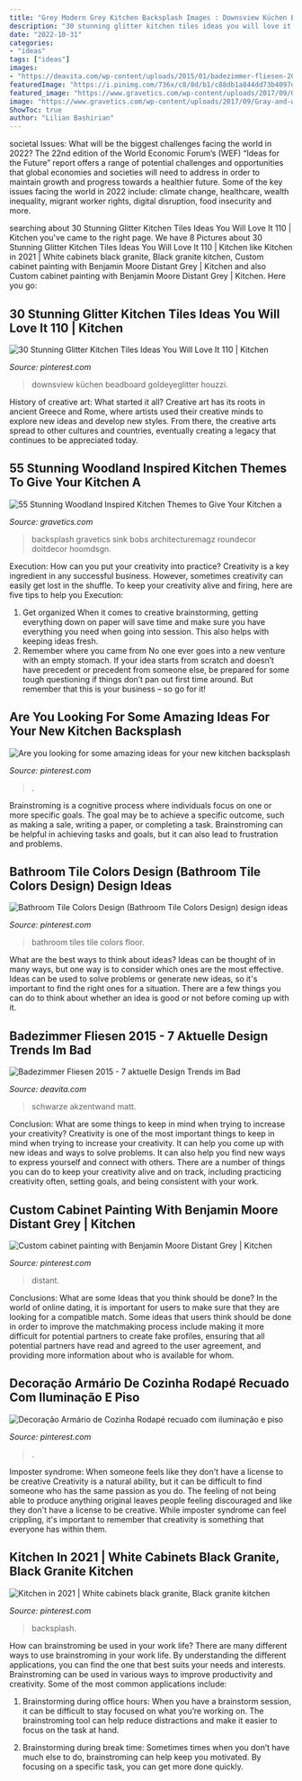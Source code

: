 ```yaml
---
title: "Grey Modern Grey Kitchen Backsplash Images : Downsview Küchen Beadboard Goldeyeglitter Houzzi"
description: "30 stunning glitter kitchen tiles ideas you will love it 110"
date: "2022-10-31"
categories:
- "ideas"
tags: ["ideas"]
images:
- "https://deavita.com/wp-content/uploads/2015/01/badezimmer-fliesen-2015-schwarz-texturen-runder-waschbecken-aufsatz-weiss.jpg"
featuredImage: "https://i.pinimg.com/736x/c8/8d/b1/c88db1a844dd73b4097da3c6fbfd814a.jpg"
featured_image: "https://www.gravetics.com/wp-content/uploads/2017/09/Gray-and-white-kitchen.jpg"
image: "https://www.gravetics.com/wp-content/uploads/2017/09/Gray-and-white-kitchen.jpg"
ShowToc: true
author: "Lilian Bashirian"
---
```



societal Issues: What will be the biggest challenges facing the world in 2022?
The 22nd edition of the World Economic Forum’s (WEF) “Ideas for the Future” report offers a range of potential challenges and opportunities that global economies and societies will need to address in order to maintain growth and progress towards a healthier future. Some of the key issues facing the world in 2022 include: climate change, healthcare, wealth inequality, migrant worker rights, digital disruption, food insecurity and more.

	

		
searching about 30 Stunning Glitter Kitchen Tiles Ideas You Will Love It 110 | Kitchen you've came to the right page. We have 8 Pictures about 30 Stunning Glitter Kitchen Tiles Ideas You Will Love It 110 | Kitchen like Kitchen in 2021 | White cabinets black granite, Black granite kitchen, Custom cabinet painting with Benjamin Moore Distant Grey | Kitchen and also Custom cabinet painting with Benjamin Moore Distant Grey | Kitchen. Here you go:
		
    
## 30 Stunning Glitter Kitchen Tiles Ideas You Will Love It 110 | Kitchen

<img loading=lazy src="https://i.pinimg.com/736x/00/99/05/00990501a8dc0511b734339512801d31.jpg" onerror="this.onerror=null;this.src='https://tse2.mm.bing.net/th?id=OIP.TksCEWU8Vn7d-9z46Xv91wHaLH&amp;pid=15.1';" alt="30 Stunning Glitter Kitchen Tiles Ideas You Will Love It 110 | Kitchen">

_Source: pinterest.com_

>downsview küchen beadboard goldeyeglitter houzzi. 

	

History of creative art: What started it all?
Creative art has its roots in ancient Greece and Rome, where artists used their creative minds to explore new ideas and develop new styles. From there, the creative arts spread to other cultures and countries, eventually creating a legacy that continues to be appreciated today.

    
## 55 Stunning Woodland Inspired Kitchen Themes To Give Your Kitchen A

<img loading=lazy src="https://www.gravetics.com/wp-content/uploads/2017/09/Gray-and-white-kitchen.jpg" onerror="this.onerror=null;this.src='https://tse3.mm.bing.net/th?id=OIP.gfzCO2BB2QMBH-oILtAEhgHaLH&amp;pid=15.1';" alt="55 Stunning Woodland Inspired Kitchen Themes to Give Your Kitchen a">

_Source: gravetics.com_

>backsplash gravetics sink bobs architecturemagz roundecor doitdecor hoomdsgn. 

	

Execution: How can you put your creativity into practice?
Creativity is a key ingredient in any successful business. However, sometimes creativity can easily get lost in the shuffle. To keep your creativity alive and firing, here are five tips to help you Execution:
1. Get organized
When it comes to creative brainstorming, getting everything down on paper will save time and make sure you have everything you need when going into session. This also helps with keeping ideas fresh.
2. Remember where you came from
No one ever goes into a new venture with an empty stomach. If your idea starts from scratch and doesn’t have precedent or precedent from someone else, be prepared for some tough questioning if things don’t pan out first time around. But remember that this is your business – so go for it!

    
## Are You Looking For Some Amazing Ideas For Your New Kitchen Backsplash

<img loading=lazy src="https://i.pinimg.com/736x/e7/e7/2c/e7e72cfc0ad162eb1e594d3bcdb7c5eb.jpg" onerror="this.onerror=null;this.src='https://tse1.mm.bing.net/th?id=OIP.aEOIMZHrI3a8Ve3SxQTlMgHaLH&amp;pid=15.1';" alt="Are you looking for some amazing ideas for your new kitchen backsplash">

_Source: pinterest.com_

>. 

	

Brainstroming is a cognitive process where individuals focus on one or more specific goals. The goal may be to achieve a specific outcome, such as making a sale, writing a paper, or completing a task. Brainstroming can be helpful in achieving tasks and goals, but it can also lead to frustration and problems.

    
## Bathroom Tile Colors Design (Bathroom Tile Colors Design) Design Ideas

<img loading=lazy src="https://i.pinimg.com/736x/c8/8d/b1/c88db1a844dd73b4097da3c6fbfd814a.jpg" onerror="this.onerror=null;this.src='https://tse2.mm.bing.net/th?id=OIP.uuw1g9YEYj8solHlgUk7AgHaKe&amp;pid=15.1';" alt="Bathroom Tile Colors Design (Bathroom Tile Colors Design) design ideas">

_Source: pinterest.com_

>bathroom tiles tile colors floor. 

	

What are the best ways to think about ideas?
Ideas can be thought of in many ways, but one way is to consider which ones are the most effective. Ideas can be used to solve problems or generate new ideas, so it's important to find the right ones for a situation. There are a few things you can do to think about whether an idea is good or not before coming up with it.

    
## Badezimmer Fliesen 2015 - 7 Aktuelle Design Trends Im Bad

<img loading=lazy src="https://deavita.com/wp-content/uploads/2015/01/badezimmer-fliesen-2015-schwarz-texturen-runder-waschbecken-aufsatz-weiss.jpg" onerror="this.onerror=null;this.src='https://tse2.mm.bing.net/th?id=OIP.XCf83kaSNZbK1JBMOrE5FwHaJ4&amp;pid=15.1';" alt="Badezimmer Fliesen 2015 - 7 aktuelle Design Trends im Bad">

_Source: deavita.com_

>schwarze akzentwand matt. 

	

Conclusion: What are some things to keep in mind when trying to increase your creativity?
Creativity is one of the most important things to keep in mind when trying to increase your creativity. It can help you come up with new ideas and ways to solve problems. It can also help you find new ways to express yourself and connect with others. There are a number of things you can do to keep your creativity alive and on track, including practicing creativity often, setting goals, and being consistent with your work.

    
## Custom Cabinet Painting With Benjamin Moore Distant Grey | Kitchen

<img loading=lazy src="https://i.pinimg.com/736x/ef/de/61/efde6163601c784267712d7f16920494.jpg" onerror="this.onerror=null;this.src='https://tse2.mm.bing.net/th?id=OIP.YjTDr0Y0KfJACcjm58s_ywHaJ3&amp;pid=15.1';" alt="Custom cabinet painting with Benjamin Moore Distant Grey | Kitchen">

_Source: pinterest.com_

>distant. 

	

Conclusions: What are some Ideas that you think should be done?
In the world of online dating, it is important for users to make sure that they are looking for a compatible match. Some ideas that users think should be done in order to improve the matchmaking process include making it more difficult for potential partners to create fake profiles, ensuring that all potential partners have read and agreed to the user agreement, and providing more information about who is available for whom.

    
## Decoração Armário De Cozinha Rodapé Recuado Com Iluminação E Piso

<img loading=lazy src="https://i.pinimg.com/736x/b6/0b/5e/b60b5e780604c770dda1152ef5b9e6c9.jpg" onerror="this.onerror=null;this.src='https://tse4.mm.bing.net/th?id=OIP.c1FtVhHtV7FSwvPdBA79UAHaLD&amp;pid=15.1';" alt="Decoração Armário de Cozinha Rodapé recuado com iluminação e piso">

_Source: pinterest.com_

>. 

	

Imposter syndrome: When someone feels like they don't have a license to be creative
Creativity is a natural ability, but it can be difficult to find someone who has the same passion as you do. The feeling of not being able to produce anything original leaves people feeling discouraged and like they don't have a license to be creative. While imposter syndrome can feel crippling, it's important to remember that creativity is something that everyone has within them.

    
## Kitchen In 2021 | White Cabinets Black Granite, Black Granite Kitchen

<img loading=lazy src="https://i.pinimg.com/736x/de/0b/0c/de0b0c971e3b3eb89933146f35827dc1.jpg" onerror="this.onerror=null;this.src='https://tse1.mm.bing.net/th?id=OIP.3cjpUQj5OxO6vBpJDjFbyQHaJ3&amp;pid=15.1';" alt="Kitchen in 2021 | White cabinets black granite, Black granite kitchen">

_Source: pinterest.com_

>backsplash. 

	

How can brainstroming be used in your work life?
There are many different ways to use brainstroming in your work life. By understanding the different applications, you can find the one that best suits your needs and interests. Brainstroming can be used in various ways to improve productivity and creativity. Some of the most common applications include:
1) Brainstorming during office hours: When you have a brainstorm session, it can be difficult to stay focused on what you’re working on. The brainstroming tool can help reduce distractions and make it easier to focus on the task at hand.

2) Brainstorming during break time: Sometimes times when you don’t have much else to do, brainstroming can help keep you motivated. By focusing on a specific task, you can get more done quickly.

